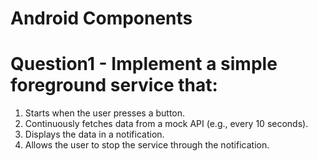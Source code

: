 # Android Components


# Question1 - Implement a simple foreground service that:
1. Starts when the user presses a button. 
2. Continuously fetches data from a mock API (e.g., every 10 seconds). 
3. Displays the data in a notification. 
4. Allows the user to stop the service through the notification.
